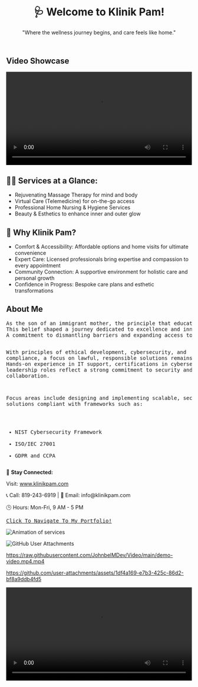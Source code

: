 <!DOCTYPE html>
<html lang="en">
<head>
    <meta charset="UTF-8">
    <meta name="viewport" content="width=device-width, initial-scale=1.0">
    <meta name="description" content="Klinik Pam: Your partner in health and self-care. Offering massage therapy, telemedicine, home nursing, and esthetics for holistic wellness.">
    <meta name="keywords" content="Klinik Pam, massage therapy, telemedicine, home nursing, esthetics, health care, wellness, Gatineau, Ottawa, virtual care, holistic care">
    <meta name="author" content="JohnbelMDev">
    <meta property="og:title" content="Welcome to Klinik Pam">
    <meta property="og:description" content="The wellness journey begins here with services tailored for your comfort and health.">
    <meta property="og:image" content="https://github.com/JohnbelMDev/Portfolio-Update/blob/master/LIGHT/2020-11-13%2003.55.56.gif">
    <meta property="og:url" content="https://www.klinikpam.com">
    <meta name="twitter:card" content="summary_large_image">
</head>
<body>
    <header>
        <h1>🩺 Welcome to Klinik Pam!</h1>
        <p>"Where the wellness journey begins, and care feels like home."</p>
    </header>
     <section>
        <h2>Video Showcase</h2>
        <!-- Embed the GitHub-hosted video -->
        <video width="100%" height="auto" controls>
            <source src="https://github.com/user-attachments/assets/1df4a169-e7b3-425c-86d2-bf8a9ddb4fd5" type="video/mp4">
            Your browser does not support the video tag.
        </video>
    </section>
    <section>
        <h2>💆‍♀️ Services at a Glance:</h2>
        <ul>
            <li>Rejuvenating Massage Therapy for mind and body</li>
            <li>Virtual Care (Telemedicine) for on-the-go access</li>
            <li>Professional Home Nursing & Hygiene Services</li>
            <li>Beauty & Esthetics to enhance inner and outer glow</li>
        </ul>
    </section>
    <section>
        <h2>🌟 Why Klinik Pam?</h2>
        <ul>
            <li>Comfort & Accessibility: Affordable options and home visits for ultimate convenience</li>
            <li>Expert Care: Licensed professionals bring expertise and compassion to every appointment</li>
            <li>Community Connection: A supportive environment for holistic care and personal growth</li>
            <li>Confidence in Progress: Bespoke care plans and esthetic transformations</li>
        </ul>
    </section>
    <section>
        <h2>About Me</h2>
        <pre>
As the son of an immigrant mother, the principle that education serves as a foundational pathway to success has been deeply instilled.
This belief shaped a journey dedicated to excellence and innovation in personal and professional growth.
A commitment to dismantling barriers and expanding access to transformative technologies drives every effort.

With principles of ethical development, cybersecurity, and compliance, a focus on lawful, responsible solutions remains paramount.
Hands-on experience in IT support, certifications in cybersecurity, and leadership roles reflect a strong commitment to security and collaboration.

Focus areas include designing and implementing scalable, secure solutions compliant with frameworks such as:
- NIST Cybersecurity Framework
- ISO/IEC 27001
- GDPR and CCPA
        </pre>
    </section>
    <footer>
        <p>📲 <strong>Stay Connected:</strong></p>
        <p>Visit: <a href="https://www.klinikpam.com" target="_blank" rel="noopener">www.klinikpam.com</a></p>
        <p>📞 Call: 819-243-6919 | 📧 Email: info@klinikpam.com</p>
        <p>🕒 Hours: Mon-Fri, 9 AM - 5 PM</p>
        <pre><a href="https://www.weburing.com/" target="_blank" rel="noopener">Click To Navigate To My Portfolio!</a></pre>
        <p><img src="https://github.com/JohnbelMDev/Portfolio-Update/blob/master/LIGHT/2020-11-13%2003.55.56.gif" alt="Animation of services"></p>
        <p><img src="https://github.com/user-attachments/assets/54837d41-344b-402e-b7aa-c1d2999d3943" alt="GitHub User Attachments"></p>
    </footer>
    
https://raw.githubusercontent.com/JohnbelMDev/Video/main/demo-video.mp4.mp4

https://github.com/user-attachments/assets/1df4a169-e7b3-425c-86d2-bf8a9ddb4fd5

<video width="100%" height="auto" controls>
    <source src="https://raw.githubusercontent.com/JohnbelMDev/Video/main/demo-video.mp4.mp4" type="video/mp4">
    Your browser does not support the video tag.
</video>

</body>
</html>
